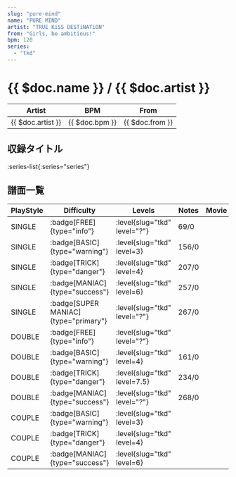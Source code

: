 ```yaml
---
slug: "pure-mind"
name: "PURE MIND"
artist: "TRUE KiSS DESTiNATiON"
from: "Girls, be ambitious!"
bpm: 120
series:
  - "tkd"
---
```


# {{ $doc.name }} / {{ $doc.artist }}

|Artist|BPM|From|
|------|---|----|
|{{ $doc.artist }}|{{ $doc.bpm }}|{{ $doc.from }}|

## 収録タイトル

:series-list{:series="series"}

## 譜面一覧

|PlayStyle|Difficulty|Levels|Notes|Movie|
|---------|----------|------|-----|-----|
|SINGLE| :badge[FREE]{type="info"}|<div class="field is-grouped is-grouped-multiline"> :level{slug="tkd" level="?"}</div>|69/0||
|SINGLE| :badge[BASIC]{type="warning"}|<div class="field is-grouped is-grouped-multiline"> :level{slug="tkd" level=3}</div>|156/0||
|SINGLE| :badge[TRICK]{type="danger"}|<div class="field is-grouped is-grouped-multiline"> :level{slug="tkd" level=4}</div>|207/0||
|SINGLE| :badge[MANIAC]{type="success"}|<div class="field is-grouped is-grouped-multiline"> :level{slug="tkd" level=6}</div>|257/0||
|SINGLE| :badge[SUPER MANIAC]{type="primary"}|<div class="field is-grouped is-grouped-multiline"> :level{slug="tkd" level="?"}</div>|267/0||
|DOUBLE| :badge[FREE]{type="info"}|<div class="field is-grouped is-grouped-multiline"> :level{slug="tkd" level="?"}</div>|||
|DOUBLE| :badge[BASIC]{type="warning"}|<div class="field is-grouped is-grouped-multiline"> :level{slug="tkd" level=4}</div>|161/0||
|DOUBLE| :badge[TRICK]{type="danger"}|<div class="field is-grouped is-grouped-multiline"> :level{slug="tkd" level=7.5}</div>|234/0||
|DOUBLE| :badge[MANIAC]{type="success"}|<div class="field is-grouped is-grouped-multiline"> :level{slug="tkd" level="?"}</div>|268/0||
|COUPLE| :badge[BASIC]{type="warning"}|<div class="field is-grouped is-grouped-multiline"> :level{slug="tkd" level=3}</div>|||
|COUPLE| :badge[TRICK]{type="danger"}|<div class="field is-grouped is-grouped-multiline"> :level{slug="tkd" level=4}</div>|||
|COUPLE| :badge[MANIAC]{type="success"}|<div class="field is-grouped is-grouped-multiline"> :level{slug="tkd" level=6}</div>|||
